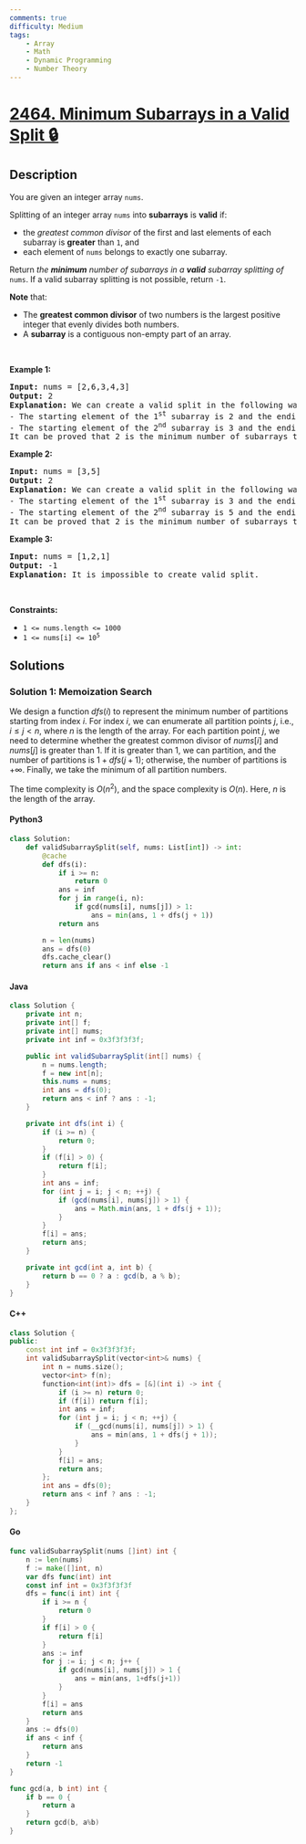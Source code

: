 ```yaml
---
comments: true
difficulty: Medium
tags:
    - Array
    - Math
    - Dynamic Programming
    - Number Theory
---
```


<!-- problem:start -->

# [2464. Minimum Subarrays in a Valid Split 🔒](https://leetcode.com/problems/minimum-subarrays-in-a-valid-split)

## Description

<!-- description:start -->

<p>You are given an integer array <code>nums</code>.</p>

<p>Splitting of an integer array <code>nums</code> into <strong>subarrays</strong> is <strong>valid</strong> if:</p>

<ul>
	<li>the <em>greatest common divisor</em> of the first and last elements of each subarray is <strong>greater</strong> than <code>1</code>, and</li>
	<li>each element of <code>nums</code> belongs to exactly one subarray.</li>
</ul>

<p>Return <em>the <strong>minimum</strong> number of subarrays in a <strong>valid</strong> subarray splitting of</em> <code>nums</code>. If a valid subarray splitting is not possible, return <code>-1</code>.</p>

<p><strong>Note</strong> that:</p>

<ul>
	<li>The <strong>greatest common divisor</strong> of two numbers is the largest positive integer that evenly divides both numbers.</li>
	<li>A <strong>subarray</strong> is a contiguous non-empty part of an array.</li>
</ul>

<p>&nbsp;</p>
<p><strong class="example">Example 1:</strong></p>

<pre>
<strong>Input:</strong> nums = [2,6,3,4,3]
<strong>Output:</strong> 2
<strong>Explanation:</strong> We can create a valid split in the following way: [2,6] | [3,4,3].
- The starting element of the 1<sup>st</sup> subarray is 2 and the ending is 6. Their greatest common divisor is 2, which is greater than 1.
- The starting element of the 2<sup>nd</sup> subarray is 3 and the ending is 3. Their greatest common divisor is 3, which is greater than 1.
It can be proved that 2 is the minimum number of subarrays that we can obtain in a valid split.
</pre>

<p><strong class="example">Example 2:</strong></p>

<pre>
<strong>Input:</strong> nums = [3,5]
<strong>Output:</strong> 2
<strong>Explanation:</strong> We can create a valid split in the following way: [3] | [5].
- The starting element of the 1<sup>st</sup> subarray is 3 and the ending is 3. Their greatest common divisor is 3, which is greater than 1.
- The starting element of the 2<sup>nd</sup> subarray is 5 and the ending is 5. Their greatest common divisor is 5, which is greater than 1.
It can be proved that 2 is the minimum number of subarrays that we can obtain in a valid split.
</pre>

<p><strong class="example">Example 3:</strong></p>

<pre>
<strong>Input:</strong> nums = [1,2,1]
<strong>Output:</strong> -1
<strong>Explanation:</strong> It is impossible to create valid split.
</pre>

<p>&nbsp;</p>
<p><strong>Constraints:</strong></p>

<ul>
	<li><code>1 &lt;= nums.length &lt;= 1000</code></li>
	<li><code>1 &lt;= nums[i] &lt;= 10<sup>5</sup></code></li>
</ul>

<!-- description:end -->

## Solutions

<!-- solution:start -->

### Solution 1: Memoization Search

We design a function $dfs(i)$ to represent the minimum number of partitions starting from index $i$. For index $i$, we can enumerate all partition points $j$, i.e., $i \leq j < n$, where $n$ is the length of the array. For each partition point $j$, we need to determine whether the greatest common divisor of $nums[i]$ and $nums[j]$ is greater than $1$. If it is greater than $1$, we can partition, and the number of partitions is $1 + dfs(j + 1)$; otherwise, the number of partitions is $+\infty$. Finally, we take the minimum of all partition numbers.

The time complexity is $O(n^2)$, and the space complexity is $O(n)$. Here, $n$ is the length of the array.

<!-- tabs:start -->

#### Python3

```python
class Solution:
    def validSubarraySplit(self, nums: List[int]) -> int:
        @cache
        def dfs(i):
            if i >= n:
                return 0
            ans = inf
            for j in range(i, n):
                if gcd(nums[i], nums[j]) > 1:
                    ans = min(ans, 1 + dfs(j + 1))
            return ans

        n = len(nums)
        ans = dfs(0)
        dfs.cache_clear()
        return ans if ans < inf else -1
```

#### Java

```java
class Solution {
    private int n;
    private int[] f;
    private int[] nums;
    private int inf = 0x3f3f3f3f;

    public int validSubarraySplit(int[] nums) {
        n = nums.length;
        f = new int[n];
        this.nums = nums;
        int ans = dfs(0);
        return ans < inf ? ans : -1;
    }

    private int dfs(int i) {
        if (i >= n) {
            return 0;
        }
        if (f[i] > 0) {
            return f[i];
        }
        int ans = inf;
        for (int j = i; j < n; ++j) {
            if (gcd(nums[i], nums[j]) > 1) {
                ans = Math.min(ans, 1 + dfs(j + 1));
            }
        }
        f[i] = ans;
        return ans;
    }

    private int gcd(int a, int b) {
        return b == 0 ? a : gcd(b, a % b);
    }
}
```

#### C++

```cpp
class Solution {
public:
    const int inf = 0x3f3f3f3f;
    int validSubarraySplit(vector<int>& nums) {
        int n = nums.size();
        vector<int> f(n);
        function<int(int)> dfs = [&](int i) -> int {
            if (i >= n) return 0;
            if (f[i]) return f[i];
            int ans = inf;
            for (int j = i; j < n; ++j) {
                if (__gcd(nums[i], nums[j]) > 1) {
                    ans = min(ans, 1 + dfs(j + 1));
                }
            }
            f[i] = ans;
            return ans;
        };
        int ans = dfs(0);
        return ans < inf ? ans : -1;
    }
};
```

#### Go

```go
func validSubarraySplit(nums []int) int {
	n := len(nums)
	f := make([]int, n)
	var dfs func(int) int
	const inf int = 0x3f3f3f3f
	dfs = func(i int) int {
		if i >= n {
			return 0
		}
		if f[i] > 0 {
			return f[i]
		}
		ans := inf
		for j := i; j < n; j++ {
			if gcd(nums[i], nums[j]) > 1 {
				ans = min(ans, 1+dfs(j+1))
			}
		}
		f[i] = ans
		return ans
	}
	ans := dfs(0)
	if ans < inf {
		return ans
	}
	return -1
}

func gcd(a, b int) int {
	if b == 0 {
		return a
	}
	return gcd(b, a%b)
}
```

<!-- tabs:end -->

<!-- solution:end -->

<!-- problem:end -->
